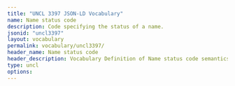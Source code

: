 ```yaml
---
title: "UNCL 3397 JSON-LD Vocabulary"
name: Name status code
description: Code specifying the status of a name.
jsonid: "uncl3397"
layout: vocabulary
permalink: vocabulary/uncl3397/
header_name: Name status code
header_description: Vocabulary Definition of Name status code semantics in HTML format. JSON-LD format is available at [uncl3397.jsonld](https://edi3.org/vocabulary/uncl3397.jsonld)
type: uncl
options:
---
```

